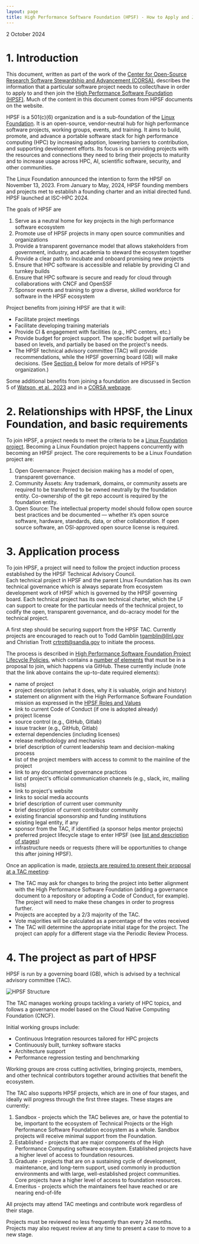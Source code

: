 ```yaml
---
layout: page
title: High Performance Software Foundation (HPSF) - How to Apply and Join
---
```


2 October 2024

# 1. Introduction

This document, written as part of the work of the [Center for Open-Source Research Software Stewardship and Advancement (CORSA)](https://corsa.center/), describes the information 
that a particular software project needs to collect/have in order to apply to and then join the [High Performance Software Foundation (HPSF)](https://hpsf.io). 
Much of the content in this document comes from HPSF documents on the website.

HPSF is a 501(c)(6) organization and is a sub-foundation of the [Linux Foundation](https://www.linuxfoundation.org/). It is an open-source, vendor-neutral hub 
for high performance software projects, working groups, events, and training. It aims to build, promote, and advance a portable software stack for high 
performance computing (HPC) by increasing adoption, lowering barriers to contribution, and supporting development efforts. Its focus is on providing 
projects with the resources and connections they need to bring their projects to maturity and to increase usage across HPC, AI, scientific software, 
security, and other communities.

The Linux Foundation announced the intention to form the HPSF on November 13, 2023. From January to May, 2024, HPSF founding members and projects met to establish 
a founding charter and an initial directed fund. HPSF launched at ISC-HPC 2024.

The goals of HPSF are
1. Serve as a neutral home for key projects in the high performance software ecosystem
2. Promote use of HPSF projects in many open source communities and organizations
3. Provide a transparent governance model that allows stakeholders from government, industry, and academia to steward the ecosystem together
4. Provide a clear path to incubate and onboard promising new projects
5. Ensure that HPC software is accessible and reliable by providing CI and turnkey builds
6. Ensure that HPC software is secure and ready for cloud through collaborations with CNCF and OpenSSF
7. Sponsor events and training to grow a diverse, skilled workforce for software in the HPSF ecosystem

Project benefits from joining HPSF are that it will: 
- Facilitate project meetings
- Facilitate developing training materials
- Provide CI & engagement with facilities (e.g., HPC centers, etc.)
- Provide budget for project support. The specific budget will partially be based on levels, and partially be based on the project's needs.
- The HPSF technical advisory committee (TAC) will provide recommendations, while the HPSF governing board (GB) will make decisions. (See [Section 4]() below for more details of HPSF's organization.)

Some additional benefits from joining a foundation are discussed in Section 5 of [Watson, et al., 2023](https://doi.org/10.48550/arXiv.2308.14953) and in a [CORSA webpage](https://corsa.center/foundations/benefits.html).

# 2. Relationships with HPSF, the Linux Foundation, and basic requirements
To join HPSF, a project needs to meet the criteria to be a [Linux Foundation project](https://www.linuxfoundation.org/projects). Becoming a Linux Foundation project happens concurrently with 
becoming an HPSF project.  The core requirements to be a Linux Foundation project are: 
1. Open Governance: Project decision making has a model of open, transparent governance.
2. Community Assets: Any trademark, domains, or community assets are required to be transferred to be owned neutrally by the foundation entity. Co-ownership of the git repo account is required by the foundation entity.
3. Open Source: The intellectual property model should follow open source best practices and be documented — whether it’s open source software, hardware, standards, data, or other collaboration. If open source software, an OSI-approved open source license is required.

# 3. Application process
To join HPSF, a project will need to follow the project induction process established by the HPSF Technical Advisory Council.  
Each technical project in HPSF and the parent LInux Foundation has its own technical governance which is always separate from ecosystem development 
work of HPSF which is governed by the HPSF governing board.   Each technical project has its own technical charter, which the LF can support to create 
for the particular needs of the technical project, to codify the open, transparent governance, and do-acracy model for the technical project.

A first step should be securing support from the HPSF TAC. Currently projects are encouraged to reach out to Todd Gamblin <tgamblin@llnl.gov> and 
Christian Trott <crtrott@sandia.gov> to initiate the process. 

The process is described in [High Performance Software Foundation Project Lifecycle Policies](https://github.com/hpsfoundation/tac/blob/main/lifecycle_policy.md), 
which contains a [number of elements](https://github.com/hpsfoundation/tac/blob/main/lifecycle_policy.md#project-proposal-requirements) that must be in a proposal to join, which happens via GitHub. These currently include (note that the link above contains the 
up-to-date required elements):
- name of project
- project description (what it does, why it is valuable, origin and history)
- statement on alignment with the High Performance Software Foundation mission as expressed in the [HPSF Roles and Values](https://hpsf.io/#goals)
- link to current Code of Conduct (if one is adopted already)
- project license
- source control (e.g., GitHub, Gitlab)
- issue tracker (e.g., GitHub, Gitlab)
- external dependencies (including licenses)
- release methodology and mechanics
- brief description of current leadership team and decision-making process
- list of the project members with access to commit to the mainline of the project
- link to any documented governance practices
- list of project's official communication channels (e.g., slack, irc, mailing lists)
- link to project's website
- links to social media accounts
- brief description of current user community
- brief description of current contributor community
- existing financial sponsorship and funding institutions
- existing legal entity, if any
- sponsor from the TAC, if identified (a sponsor helps mentor projects)
- preferred project lifecycle stage to enter HPSF (see [list and description of stages](https://github.com/hpsfoundation/tac/blob/main/lifecycle_policy.md#iii-stages---definitions--expectations))
- infrastructure needs or requests (there will be opportunities to change this after joining HPSF).

Once an application is made, [projects are required to present their proposal at a TAC meeting](https://github.com/hpsfoundation/tac/blob/main/lifecycle_policy.md#project-acceptance-process):
- The TAC may ask for changes to bring the project into better alignment with the High Performance Software Foundation (adding a governance document to a repository or adopting a Code of Conduct, for example). The project will need to make these changes in order to progress further.
- Projects are accepted by a 2/3 majority of the TAC.
- Vote majorities will be calculated as a percentage of the votes received
- The TAC will determine the appropriate initial stage for the project. The project can apply for a different stage via the Periodic Review Process.

# 4. The project as part of HPSF

HPSF is run by a governing board (GB), which is advised by a technical advisory committee (TAC). 

![HPSF Structure](/assets/img/hpsf-structure.png)

The TAC manages working groups tackling a variety of HPC topics, and follows a governance model based on the Cloud Native Computing Foundation (CNCF).

Initial working groups include:

- Continuous Integration resources tailored for HPC projects
- Continuously built, turnkey software stacks
- Architecture support
- Performance regression testing and benchmarking

Working groups are cross cutting activities, bringing projects, members, and other technical contributors together around activities that benefit the ecosystem.

The TAC also supports HPSF projects, which are in one of four stages, and ideally will progress through the first three stages. These stages are currently:
1. Sandbox - projects which the TAC believes are, or have the potential to be, important to the ecosystem of Technical Projects or the High Performance Software Foundation ecosystem as a whole. Sandbox projects will receive minimal support from the Foundation. 
2. Established - projects that are major components of the High Performance Computing software ecosystem. Established projects have a higher level of access to foundation resources.
3. Graduate - projects that are on a sustaining cycle of development, maintenance, and long-term support, used commonly in production environments and with large, well-established project communities. Core projects have a higher level of access to foundation resources.
4. Emeritus - projects which the maintainers feel have reached or are nearing end-of-life

All projects may attend TAC meetings and contribute work regardless of their stage.

Projects must be reviewed no less frequently than every 24 months. Projects may also request review at any time to present a case to move to a new stage.

